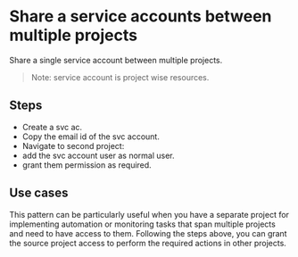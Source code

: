 # Share a service accounts between multiple projects

Share a single service account between multiple projects.

>Note: service account is project wise resources.

## Steps

- Create a svc ac.
- Copy the email id of the svc account.
- Navigate to second project:
- add the svc account user as normal user.
- grant them permission as required.

## Use cases

This pattern can be particularly useful when you have a separate project for implementing automation or monitoring tasks that span multiple projects and need to have access to them. Following the steps above, you can grant the source project access to perform the required actions in other projects.
